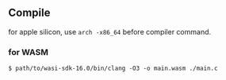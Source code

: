 ## Compile

for apple silicon, use `arch -x86_64` before compiler command.


### for WASM

```
$ path/to/wasi-sdk-16.0/bin/clang -O3 -o main.wasm ./main.c
```